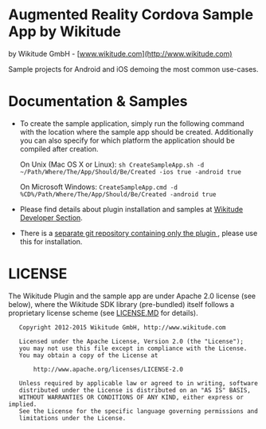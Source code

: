 
# Augmented Reality Cordova Sample App by Wikitude
by Wikitude GmbH - [www.wikitude.com](http://www.wikitude.com)

Sample projects for Android and iOS demoing the most common use-cases. 

# Documentation & Samples

- To create the sample application, simply run the following command with the location where the sample app should be created. Additionally you can also specify for which platform the application should be compiled after creation.

	On Unix (Mac OS X or Linux):
	`sh CreateSampleApp.sh -d ~/Path/Where/The/App/Should/Be/Created -ios true -android true`

	On Microsoft Windows:
	`CreateSampleApp.cmd -d %CD%/Path/Where/The/App/Should/Be/Created -android true`

- Please find details about plugin installation and samples at [Wikitude Developer Section](http://www.wikitude.com/documentation/phonegap).
- There is a [separate git repository containing only the plugin ](https://github.com/Wikitude/wikitude-phonegap), please use this for installation.



# LICENSE
The Wikitude Plugin and the sample app are under Apache 2.0 license (see below), where the Wikitude SDK library (pre-bundled) itself follows a proprietary license scheme (see [LICENSE.MD](https://github.com/Wikitude/wikitude-cordova-plugin/blob/master/LICENSE.MD) for details).

``` 
   Copyright 2012-2015 Wikitude GmbH, http://www.wikitude.com

   Licensed under the Apache License, Version 2.0 (the "License");
   you may not use this file except in compliance with the License.
   You may obtain a copy of the License at

       http://www.apache.org/licenses/LICENSE-2.0

   Unless required by applicable law or agreed to in writing, software
   distributed under the License is distributed on an "AS IS" BASIS,
   WITHOUT WARRANTIES OR CONDITIONS OF ANY KIND, either express or implied.
   See the License for the specific language governing permissions and
   limitations under the License.
``` 
